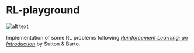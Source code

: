 # RL-playground

![alt text](https://github.com/hongh-zhang/Vision/blob/main/deep/pretend_my_rl_project_has_done_something.gif "a fake cover")

Implementation of some RL problems following [*Reinforcement Learning: an Introduction*](http://www.incompleteideas.net/book/the-book-2nd.html) by Sutton & Barto.